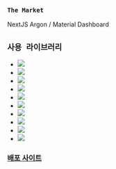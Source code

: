 ### `The Market`

NextJS Argon / Material Dashboard

## `사용 라이브러리`
- <img src="https://img.shields.io/badge/Next.js 14-000000?style=plastic&logo=nextdotjs&logoColor=ffffff"/>
- <img src="https://img.shields.io/badge/TypeScript-3178C6?style=plastic&logo=typescript&logoColor=ffffff"/>
- <img src="https://img.shields.io/badge/React Query-FF4154?style=plastic&logo=reactquery&logoColor=ffffff"/>
- <img src="https://img.shields.io/badge/React Hook Form-EC5990?style=plastic&logo=reacthookform&logoColor=ffffff"/>
- <img src="https://img.shields.io/badge/Recoil-3578E5?style=plastic&logo=recoil&logoColor=ffffff"/>
- <img src="https://img.shields.io/badge/Firebase-FFCA28?style=plastic&logo=firebase&logoColor=ffffff"/>
- <img src="https://img.shields.io/badge/Styled Components-DB7093?style=plastic&logo=styledcomponents&logoColor=ffffff"/>
- <img src="https://img.shields.io/badge/Framer Motion-0055FF?style=plastic&logo=framer&logoColor=ffffff"/>
- <img src="https://img.shields.io/badge/scss-CC6699?style=plastic&logo=Sass&logoColor=ffffff"/>
- <img src="https://img.shields.io/badge/ApexChart.js-1ce284?style=plastic"/>

### [배포 사이트](https://the-market-omega.vercel.app/)